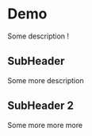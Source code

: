 # Demo

Some description  !


## SubHeader

Some more description

## SubHeader 2 

Some more more more
